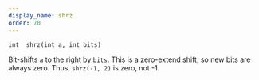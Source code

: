 ```yaml
---
display_name: shrz
order: 70
---
```

`int  shrz(int a, int bits)`

Bit-shifts `a` to the right by `bits`. This is a zero-extend shift, so
new bits are always zero. Thus, `shrz(-1, 2)` is zero, not -1.
